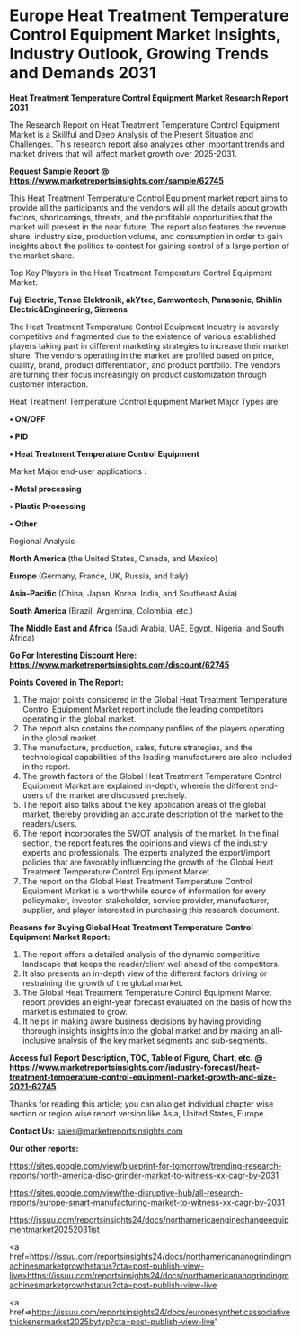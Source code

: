 # Europe Heat Treatment Temperature Control Equipment Market Insights, Industry Outlook, Growing Trends and Demands 2031

<strong>Heat Treatment Temperature Control Equipment Market Research Report 2031</strong>

The Research Report on Heat Treatment Temperature Control Equipment Market is a Skillful and Deep Analysis of the Present Situation and Challenges. This research report also analyzes other important trends and market drivers that will affect market growth over 2025-2031.

<strong>Request Sample Report @ <a href=https://www.marketreportsinsights.com/sample/62745>https://www.marketreportsinsights.com/sample/62745</a></strong>

This Heat Treatment Temperature Control Equipment market report aims to provide all the participants and the vendors will all the details about growth factors, shortcomings, threats, and the profitable opportunities that the market will present in the near future. The report also features the revenue share, industry size, production volume, and consumption in order to gain insights about the politics to contest for gaining control of a large portion of the market share.

Top Key Players in the Heat Treatment Temperature Control Equipment Market:

<strong>Fuji Electric, Tense Elektronik, akYtec, Samwontech, Panasonic, Shihlin Electric&Engineering, Siemens</strong>

The Heat Treatment Temperature Control Equipment Industry is severely competitive and fragmented due to the existence of various established players taking part in different marketing strategies to increase their market share. The vendors operating in the market are profiled based on price, quality, brand, product differentiation, and product portfolio. The vendors are turning their focus increasingly on product customization through customer interaction.

Heat Treatment Temperature Control Equipment Market Major Types are:

<strong>• ON/OFF

• PID

• Heat Treatment Temperature Control Equipment</strong>

Market Major end-user applications :

<strong>• Metal processing

• Plastic Processing

• Other</strong>

Regional Analysis

</u><strong><b>North America</b></strong> (the United States, Canada, and Mexico)

<strong><b>Europe </b></strong>(Germany, France, UK, Russia, and Italy)

<strong><b>Asia-Pacific</b></strong> (China, Japan, Korea, India, and Southeast Asia)

<strong><b>South America</b></strong> (Brazil, Argentina, Colombia, etc.)

<strong><b>The Middle East and Africa</b></strong> (Saudi Arabia, UAE, Egypt, Nigeria, and South Africa)

<strong>Go For Interesting Discount Here: <a href=https://www.marketreportsinsights.com/discount/62745>https://www.marketreportsinsights.com/discount/62745</a></strong>

<strong>Points Covered in The Report:</strong>
<ol>
  <li>The major points considered in the Global Heat Treatment Temperature Control Equipment Market report include the leading competitors operating in the global market.</li>
  <li>The report also contains the company profiles of the players operating in the global market.</li>
  <li>The manufacture, production, sales, future strategies, and the technological capabilities of the leading manufacturers are also included in the report.</li>
  <li>The growth factors of the Global Heat Treatment Temperature Control Equipment Market are explained in-depth, wherein the different end-users of the market are discussed precisely.</li>
  <li>The report also talks about the key application areas of the global market, thereby providing an accurate description of the market to the readers/users.</li>
  <li>The report incorporates the SWOT analysis of the market. In the final section, the report features the opinions and views of the industry experts and professionals. The experts analyzed the export/import policies that are favorably influencing the growth of the Global Heat Treatment Temperature Control Equipment Market.</li>
  <li>The report on the Global Heat Treatment Temperature Control Equipment Market is a worthwhile source of information for every policymaker, investor, stakeholder, service provider, manufacturer, supplier, and player interested in purchasing this research document.</li>
</ol>
<strong>Reasons for Buying Global Heat Treatment Temperature Control Equipment Market Report:</strong>

<ol>
  <li>The report offers a detailed analysis of the dynamic competitive landscape that keeps the reader/client well ahead of the competitors.</li>
  <li>It also presents an in-depth view of the different factors driving or restraining the growth of the global market.</li>
  <li>The Global Heat Treatment Temperature Control Equipment Market report provides an eight-year forecast evaluated on the basis of how the market is estimated to grow.</li>
  <li>It helps in making aware business decisions by having providing thorough insights insights into the global market and by making an all-inclusive analysis of the key market segments and sub-segments.</li>
</ol>
<strong>Access full Report Description, TOC, Table of Figure, Chart, etc. @ <a href=https://www.marketreportsinsights.com/industry-forecast/heat-treatment-temperature-control-equipment-market-growth-and-size-2021-62745>https://www.marketreportsinsights.com/industry-forecast/heat-treatment-temperature-control-equipment-market-growth-and-size-2021-62745</a></strong>


Thanks for reading this article; you can also get individual chapter wise section or region wise report version like Asia, United States, Europe.

<strong>Contact Us:</strong>
sales@marketreportsinsights.com

<strong>Our other reports:</strong>

<a href=https://sites.google.com/view/blueprint-for-tomorrow/trending-research-reports/north-america-disc-grinder-market-to-witness-xx-cagr-by-2031>https://sites.google.com/view/blueprint-for-tomorrow/trending-research-reports/north-america-disc-grinder-market-to-witness-xx-cagr-by-2031</a>

<a href=https://sites.google.com/view/the-disruptive-hub/all-research-reports/europe-smart-manufacturing-market-to-witness-xx-cagr-by-2031>https://sites.google.com/view/the-disruptive-hub/all-research-reports/europe-smart-manufacturing-market-to-witness-xx-cagr-by-2031</a>

<a href=https://issuu.com/reportsinsights24/docs/northamericaenginechangeequipmentmarket20252031ist>https://issuu.com/reportsinsights24/docs/northamericaenginechangeequipmentmarket20252031ist</a>

<a href=https://issuu.com/reportsinsights24/docs/northamericananogrindingmachinesmarketgrowthstatus?cta=post-publish-view-live>https://issuu.com/reportsinsights24/docs/northamericananogrindingmachinesmarketgrowthstatus?cta=post-publish-view-live</a>

<a href=>https://issuu.com/reportsinsights24/docs/europesyntheticassociativethickenermarket2025bytyp?cta=post-publish-view-live</a>"
